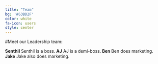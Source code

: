 ```yaml
---
title: "Team"
bg: '#63BD2F'
color: white
fa-icon: users
style: center
---
```



#Meet our Leadership team:

**Senthil**
Senthil is a boss.
**AJ**
AJ is a demi-boss.
**Ben**
Ben does marketing.
**Jake**
Jake also does marketing.
